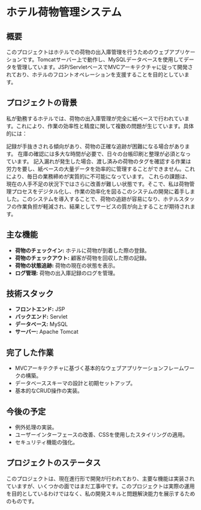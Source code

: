 # ホテル荷物管理システム

## 概要
このプロジェクトはホテルでの荷物の出入庫管理を行うためのウェブアプリケーションです。Tomcatサーバー上で動作し、MySQLデータベースを使用してデータを管理しています。JSP/ServletベースでMVCアーキテクチャに従って開発されており、ホテルのフロントオペレーションを支援することを目的としています。

## プロジェクトの背景
私が勤務するホテルでは、荷物の出入庫管理が完全に紙ベースで行われています。これにより、作業の効率性と精度に関して複数の問題が生じています。具体的には：

記録が手抜きされる傾向があり、荷物の正確な追跡が困難になる場合があります。
在庫の確認には多大な時間が必要で、日々の台帳印刷と整理が必須となっています。
記入漏れが発生した場合、渡し済みの荷物のタグを確認する作業は労力を要し、紙ベースの大量データを効率的に管理することができません。これにより、毎日の業務締めが実質的に不可能になっています。
これらの課題は、現在の人手不足の状況下ではさらに改善が難しい状態です。そこで、私は荷物管理プロセスをデジタル化し、作業の効率化を図るこのシステムの開発に着手しました。このシステムを導入することで、荷物の追跡が容易になり、ホテルスタッフの作業負担が軽減され、結果としてサービスの質が向上することが期待されます。

## 主な機能
- **荷物のチェックイン:** ホテルに荷物が到着した際の登録。
- **荷物のチェックアウト:** 顧客が荷物を回収した際の記録。
- **荷物の状態追跡:** 荷物の現在の状態を表示。
- **ログ管理:** 荷物の出入庫記録のログを管理。

## 技術スタック
- **フロントエンド:** JSP
- **バックエンド:** Servlet
- **データベース:** MySQL
- **サーバー:** Apache Tomcat

## 完了した作業
- MVCアーキテクチャに基づく基本的なウェブアプリケーションフレームワークの構築。
- データベーススキーマの設計と初期セットアップ。
- 基本的なCRUD操作の実装。

## 今後の予定
- 例外処理の実装。
- ユーザーインターフェースの改善、CSSを使用したスタイリングの適用。
- セキュリティ機能の強化。

## プロジェクトのステータス
このプロジェクトは、現在進行形で開発が行われており、主要な機能は実装されていますが、いくつかの面ではまだ工事中です。このプロジェクトは実際の運用を目的としているわけではなく、私の開発スキルと問題解決能力を展示するためのものです。
